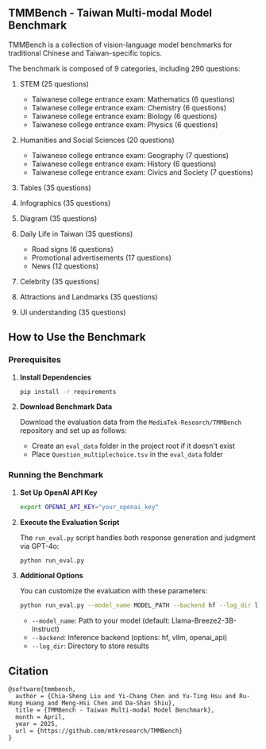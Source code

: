 ## TMMBench - Taiwan Multi-modal Model Benchmark

TMMBench is a collection of vision-language model benchmarks for traditional Chinese and Taiwan-specific topics.

The benchmark is composed of 9 categories, including 290 questions:

1. STEM (25 questions)

   - Taiwanese college entrance exam: Mathematics (6 questions)
   - Taiwanese college entrance exam: Chemistry (6 questions)
   - Taiwanese college entrance exam: Biology (6 questions)
   - Taiwanese college entrance exam: Physics (6 questions)
2. Humanities and Social Sciences (20 questions)

   - Taiwanese college entrance exam: Geography (7 questions)
   - Taiwanese college entrance exam: History (6 questions)
   - Taiwanese college entrance exam: Civics and Society (7 questions)
3. Tables (35 questions)
4. Infographics (35 questions)
5. Diagram (35 questions)
6. Daily Life in Taiwan (35 questions)

   - Road signs (6 questions)
   - Promotional advertisements (17 questions)
   - News (12 questions)
7. Celebrity (35 questions)
8. Attractions and Landmarks (35 questions)
9. UI understanding (35 questions)

## How to Use the Benchmark

### Prerequisites

1. **Install Dependencies**

   ```sh
   pip install -r requirements
   ```

2. **Download Benchmark Data**

   Download the evaluation data from the `MediaTek-Research/TMMBench` repository and set up as follows:
   - Create an `eval_data` folder in the project root if it doesn't exist
   - Place `Question_multiplechoice.tsv` in the `eval_data` folder

### Running the Benchmark

1. **Set Up OpenAI API Key**

   ```bash
   export OPENAI_API_KEY="your_openai_key"
   ```

2. **Execute the Evaluation Script**

   The `run_eval.py` script handles both response generation and judgment via GPT-4o:

   ```bash
   python run_eval.py
   ```

3. **Additional Options**

   You can customize the evaluation with these parameters:
   ```bash
   python run_eval.py --model_name MODEL_PATH --backend hf --log_dir logs/YOUR_MODEL/
   ```

   - `--model_name`: Path to your model (default: Llama-Breeze2-3B-Instruct)
   - `--backend`: Inference backend (options: hf, vllm, openai_api)
   - `--log_dir`: Directory to store results


## Citation 

```
@software{tmmbench,
  author = {Chia-Sheng Liu and Yi-Chang Chen and Yu-Ting Hsu and Ru-Hung Huang and Meng-Hsi Chen and Da-Shan Shiu},
  title = {TMMBench - Taiwan Multi-modal Model Benchmark},
  month = April,
  year = 2025,
  url = {https://github.com/mtkresearch/TMMBench}
}
```
